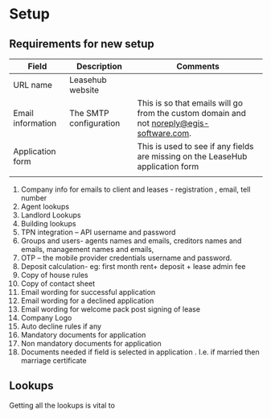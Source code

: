 # Setup

## Requirements for new setup &#x20;



| Field              | Description             | Comments                                                                                                                      |
| ------------------ | ----------------------- | ----------------------------------------------------------------------------------------------------------------------------- |
| URL name           | Leasehub website        |                                                                                                                               |
| Email information  | The SMTP configuration  | This is so that emails will go from the custom domain and not [noreply@egis-software.com](mailto:noreply@egis-software.com).  |
| Application form   |                         | This is used to see if any fields are missing on the LeaseHub application form                                                |
|                    |                         |                                                                                                                               |



1. Company info for emails to client and leases - registration , email, tell number
2. Agent lookups&#x20;
3. Landlord Lookups
4. Building lookups
5. TPN integration – API username and password
6. Groups and users- agents names and emails, creditors names and emails, management names and emails,
7. OTP – the mobile provider credentials username and password.
8. Deposit calculation- eg:  first month rent+ deposit + lease admin fee
9. Copy of house rules
10. Copy of contact sheet
11. Email wording for successful application
12. Email wording for a declined application
13. Email wording for welcome pack post signing of lease
14. Company Logo
15. Auto decline rules if any
16. Mandatory documents for application
17. Non mandatory documents for application
18. Documents needed if field is selected in application . I.e. if married then marriage certificate

&#x20;

## Lookups

Getting all the lookups is vital to&#x20;
